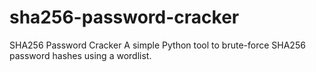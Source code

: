 # sha256-password-cracker
SHA256 Password Cracker A simple Python tool to brute-force SHA256 password hashes using a wordlist. 
